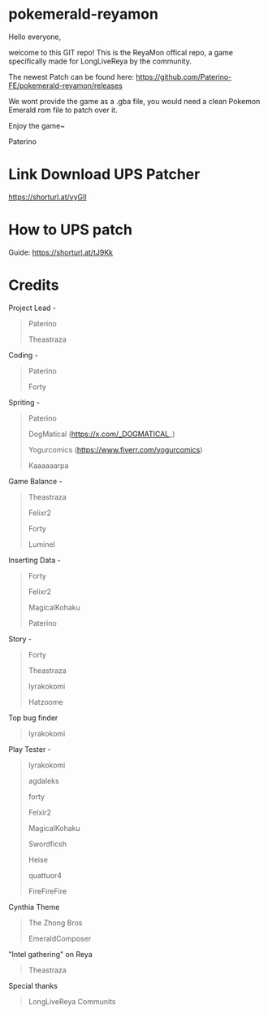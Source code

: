 ﻿# pokemerald-reyamon

 Hello everyone,

 welcome to this GIT repo!
 This is the ReyaMon offical repo, a game specifically made for LongLiveReya by the community.
 
 The newest Patch can be found here: https://github.com/Paterino-FE/pokemerald-reyamon/releases
 
 We wont provide the game as a .gba file, you would need a clean Pokemon Emerald rom file to patch over it.

 Enjoy the game~
 
 Paterino

# Link Download UPS Patcher

 https://shorturl.at/vyGIl

# How to UPS patch

 Guide: https://shorturl.at/tJ9Kk

# Credits

Project Lead -
> Paterino
> 
> Theastraza

Coding -
> Paterino
> 
> Forty

Spriting -
> Paterino
> 
> DogMatical (https://x.com/_DOGMATICAL_)
> 
> Yogurcomics (https://www.fiverr.com/yogurcomics)
> 
> Kaaaaaarpa

Game Balance -
> Theastraza
> 
> Felixr2
> 
> Forty
> 
> Luminel

Inserting Data -
> Forty
> 
> Felixr2
> 
> MagicalKohaku
> 
> Paterino

Story -
> Forty
> 
> Theastraza
> 
> lyrakokomi
> 
> Hatzoome

Top bug finder
> lyrakokomi

Play Tester -
> lyrakokomi
> 
> agdaleks
> 
> forty
> 
> Felxir2
> 
> MagicalKohaku
> 
> Swordficsh
> 
> Heise
> 
> quattuor4
> 
> FireFireFire

Cynthia Theme
> The Zhong Bros
> 
> EmeraldComposer

"Intel gathering" on Reya
> Theastraza

Special thanks
> LongLiveReya Communits
